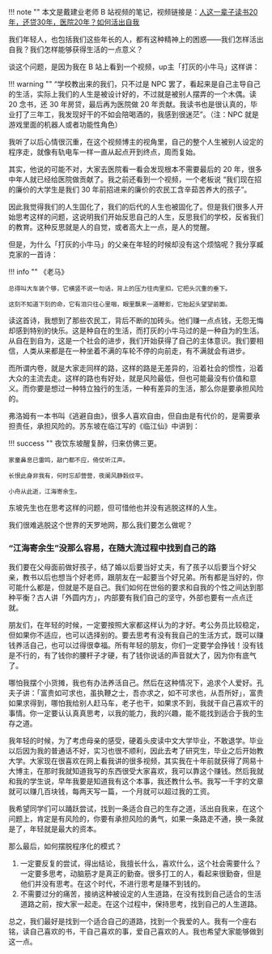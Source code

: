 
!!! note ""
    本文是戴建业老师 B 站视频的笔记，视频链接是：[人这一辈子读书20年，还贷30年，医院20年？如何活出自我](https://www.bilibili.com/video/BV1sv4y1D7Zw/?spm_id_from=333.788&vd_source=516805c6f444fa1488e0f44a4374d245)

我们年轻人，也包括我们这些年长的人，都有这种精神上的困惑——我们怎样活出自我？我们怎样能够获得生活的一点意义？

谈这个问题，是因为我在 B 站上看到一个视频，up主「打灰的小牛马」这样讲：

!!! warning ""
    “学校教出来的我们，只不过是 NPC 罢了，看起来是自己主导自己的生活，实际上我们的人生是被设计好的，不过就是被别人摆弄的一个木偶。读 20 念书，还 30 年房贷，最后再为医院做 20 年贡献。我读书也是很认真的，毕业打了三年工，我发现好干的不如会陪喝酒的，我感到很迷茫”。（注：NPC 就是游戏里面的机器人或者功能性角色）
    
我听了以后心情很沉重，在这个视频博主的视角里，自己的整个人生被别人设定的程序走，就像有轨电车一样一直从起点开到终点，周而复始。

其实，他说的可能不对，大家去医院看一看会发现根本不需要最后的 20 年，很多中年人就已经给医院做贡献了。我之前还看到一个视频，一个老板说 “我们现在招的廉价的大学生是我们 30 年前招进来的廉价的农民工含辛茹苦养大的孩子”。

因此我觉得我们的人生固化了，我们的后代的人生也被固化了。但是我们很多人开始思考这样的问题，这说明我们开始反思自己的人生，反思我们的学校，反省我们的教育。这种反思就是人的自觉，或者高大上一点，是人的觉醒。

但是，为什么「打灰的小牛马」的父亲在年轻的时候却没有这个烦恼呢？我分享臧克家的一首诗：

!!! info ""
    《老马》

    总得叫大车装个够，它横竖不说一句话，背上的压力往肉里扣，它把头沉重的垂下。

    这刻不知道下刻的命，它有泪只往心里咽，眼里飘来一道鞭影，它抬起头望望前面。

读这首诗，我想到了那些农民工，背后不断的加砖头。他们赚一点点钱，无怨无悔却感到特别的快乐。这是种自在的生活，而打灰的小牛马过的是一种自为的生活。从自在到自为，这是一个社会的进步，我们开始获得了自己的主体意识。我们要相信，人类从来都是在一种坐着不满的车轮不停的向前走，有不满就会有进步。

而所谓内卷，就是大家走同样的路，这样的路是无差异的，沿着社会的惯性，沿着大众的主流去走。这样的路也有好处，就是风险最低，但也可能最没有价值和意义。而你要是想过一种特立独行的生活，一种有差异的生活，那么你是要承担风险的。

弗洛姆有一本书叫《逃避自由》，很多人喜欢自由，但自由是有代价的，是需要承担责任，承担风险的。苏东坡在临江写的《临江仙》中讲到：

!!! success ""
    夜饮东坡醒复醉，归来仿佛三更。

    家童鼻息已雷鸣，敲门都不应，倚仗听江声。

    长恨此身非我有，何时忘却营营，夜阑风静豰纹平。

    小舟从此逝，江海寄余生。
    
东坡先生也在思考这样的问题，但可惜他也并没有逃脱这样的人生。

我们很难逃脱这个世界的天罗地网，那么我们要怎么做呢？

### “江海寄余生”没那么容易，在随大流过程中找到自己的路


我们要在父母面前做好孩子，结了婚以后要当好丈夫，有了孩子以后要当个好父亲，教书以后也想当个好老师，跟朋友在一起要当个好兄弟。所有都是当好的，你可能什么都是，但就是不是自己。我们如何在世俗的要求和自我的个性之间达到那种平衡？古人讲「外圆内方」，内部要有我们自己的坚守，外部也要有一点点迁就。

朋友们，在年轻的时候，一定要按照大家都这样认为的才好。考公务员比较稳定，但如果你不适应，也可以选择别的。要去思考有没有我自己的生活方式，既可以赚钱养活自己，也可以过得很幸福。所有年轻的朋友，你们一定要学会挣钱！没有钱是不行的，有了钱你的腰杆子才硬，有了钱你说话的声音就大了，因为你有底气了。

哪怕我摆个小货摊，我也有办法养活自己。然后在这种情况下，追求个人爱好。孔夫子讲：「富贵如可求也，虽执鞭之士，吾亦求之，如不可求也，从吾所好」，富贵如果求得到，哪怕我给别人赶马车，老子也干，如果求不到，我就干自己喜欢干的事情。你一定要认认真真思考，以我的能力，我的兴趣，能不能找到适合于我的生存之道。

我年轻的时候，为了考虑母亲的感受，硬着头皮读中文大学毕业，不敢退学。毕业以后因为我的普通话不好，实习也很不顺利，因此去考了研究生，毕业之后开始教大学。大家现在很喜欢在网上看我讲的很多视频，其实我在十年前就获得了网易十大博主，在那时我就知道我写的东西很受大家喜欢，我可以靠这个赚钱。然后我就和我的学生说，早年我要是知道我有这个本事，我还教什么书。我写一千字的文章就可以赚几百块钱，每两天写一篇，一个月就可以超过我的工资。

我希望同学们可以踊跃尝试，找到一条适合自己的生存之道，活出自我来，在这个问题上，肯定是有风险的，你要有承担风险的勇气，如果一条路走不通，换一条就是了，年轻就是最大的资本。

那么最后，如何摆脱程序化的模式？

1. 一定要反复的尝试，得出结论，我擅长什么，喜欢什么，这个社会需要什么？一定要多思考，动脑筋才是真正的勤奋。很多打工的人，看起来很勤奋，但是他们并没有思考。在这个时代，不进行思考是赚不到钱的。
2. 不需要过分的痛苦，接纳这种被设定的人生道路，在没有找到自己适合的生活道路之前，按大家一起走。在这个过程中，保持思考，找到自己的人生道路。

总之，我们最好是找到一个适合自己的道路，找到一个我爱的人。我有一个座右铭，读自己喜欢的书，干自己喜欢的事，爱自己喜欢的人。我也希望大家能够做到这一点。
